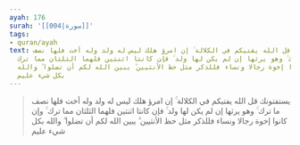 ```yaml
---
ayah: 176
surah: '[[004|سورة]]'
tags:
- quran/ayah
text: يستفتونك قل الله يفتيكم في الكلالة ۚ إن امرؤ هلك ليس له ولد وله أخت فلها نصف
  ما ترك ۚ وهو يرثها إن لم يكن لها ولد ۚ فإن كانتا اثنتين فلهما الثلثان مما ترك ۚ
  وإن كانوا إخوة رجالا ونساء فللذكر مثل حظ الأنثيين ۗ يبين الله لكم أن تضلوا ۗ والله
  بكل شيء عليم
---
```

> يستفتونك قل الله يفتيكم في الكلالة ۚ إن امرؤ هلك ليس له ولد وله أخت فلها نصف ما ترك ۚ وهو يرثها إن لم يكن لها ولد ۚ فإن كانتا اثنتين فلهما الثلثان مما ترك ۚ وإن كانوا إخوة رجالا ونساء فللذكر مثل حظ الأنثيين ۗ يبين الله لكم أن تضلوا ۗ والله بكل شيء عليم
